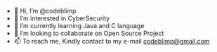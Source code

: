 - 👋 Hi, I’m @codeblimp
- 👀 I’m interested in CyberSecurity
- 🌱 I’m currently learning Java and C language
- 💞️ I’m looking to collaborate on Open Source Project
- 📫 To reach me, Kindly contact to my e-mail codeblimp@gmail.com

<!---
codeblimp/codeblimp is a ✨ special ✨ repository because its `README.md` (this file) appears on your GitHub profile.
You can click the Preview link to take a look at your changes.
--->
